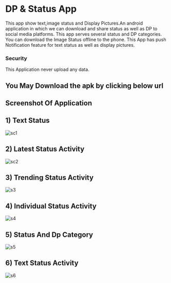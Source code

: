 # DP & Status App

This app show text,image status and Display Pictures.An android application in which we can download and share status as well as DP to social media
platforms. This app serves several status and DP categories. You can download the Image Status offline to the phone. This App has push Notification feature for text status as well as display pictures.

<h3>Security </h3>
<p>
This Application never upload any data. 
</p>

<h2>You May Download the apk by clicking below url
 </h2>
 
 ## Screenshot Of Application 
 
 ## 1) Text Status
 ![sc1](https://user-images.githubusercontent.com/47188858/109528332-92d7af80-7ada-11eb-8e52-96d2c80408fd.png)
 
## 2) Latest Status Activity 
![sc2](https://user-images.githubusercontent.com/47188858/109528980-42148680-7adb-11eb-84e7-c56df792f153.png)
 
## 3) Trending Status Activity
![s3](https://user-images.githubusercontent.com/47188858/109530334-99672680-7adc-11eb-9093-1349e2d88cc2.JPG)

## 4) Individual Status Activity
![s4](https://user-images.githubusercontent.com/47188858/109530720-07abe900-7add-11eb-9d77-78c070818093.JPG)

## 5) Status And Dp Category
![s5](https://user-images.githubusercontent.com/47188858/109530913-4477e000-7add-11eb-91dc-ce6ddacd1a94.JPG)

## 6) Text Status Activity
![s6](https://user-images.githubusercontent.com/47188858/109531078-75581500-7add-11eb-89db-1659fd647d53.JPG)

